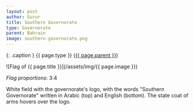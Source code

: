```yaml
---
layout: post
author: Gurur
title: Southern Governorate
type: Governorate
parent: Bahrain
image: southern-governorate.png
---
```

{: .caption }
{{ page.type }} ([{{ page.parent }}](/2019/03/13/bahrain.html))

![Flag of {{ page.title }}](/assets/img/{{ page.image }})

*Flag proportions*: 3:4

White field with the governorate's logo, with the words "Southern Governorate" written in Arabic (top) and English (bottom). The state coat of arms hovers over the logo.